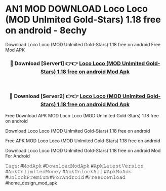 # AN1 MOD DOWNLOAD Loco Loco (MOD Unlmited Gold-Stars) 1.18 free on android - 8echy
Download Loco Loco (MOD Unlmited Gold-Stars) 1.18 free on android Free Mod APK

<div align="center">
<h3>🔴 Download [Server1] 👉👉 <a href="https://apk-comot.site?title=Loco_Loco_(MOD_Unlmited_Gold-Stars)_1.18_free_on_android">Loco Loco (MOD Unlmited Gold-Stars) 1.18 free on android Mod Apk</a></h3><br>

<h3>🔴 Download [Server2] 👉👉 <a href="https://apk-comot.site?title=Loco_Loco_(MOD_Unlmited_Gold-Stars)_1.18_free_on_android">Loco Loco (MOD Unlmited Gold-Stars) 1.18 free on android Mod Apk</a></h3>
</div>


Free Download APK MOD Loco Loco (MOD Unlmited Gold-Stars) 1.18 free on android

Download Loco Loco (MOD Unlmited Gold-Stars) 1.18 free on android 

Free APK MOD Loco Loco (MOD Unlmited Gold-Stars) 1.18 free on android 

Download Loco Loco (MOD Unlmited Gold-Stars) 1.18 free on android Mod For Android

𝚃𝚊𝚐𝚜: #𝙼𝚘𝚍𝙰𝚙𝚔 #𝙳𝚘𝚠𝚗𝚕𝚘𝚊𝚍𝙼𝚘𝚍𝙰𝚙𝚔 #𝙰𝚙𝚔𝙻𝚊𝚝𝚎𝚜𝚝𝚅𝚎𝚛𝚜𝚒𝚘𝚗 #𝙰𝚙𝚔𝚄𝚗𝚕𝚒𝚖𝚒𝚝𝚎𝚍𝙼𝚘𝚗𝚎𝚢 #𝙰𝚙𝚔𝚄𝚗𝚕𝚘𝚌𝚔𝙰𝚕𝚕 #𝙰𝚙𝚔𝙽𝚘𝙰𝚍𝚜 #𝚄𝚗𝚕𝚘𝚌𝚔𝙿𝚛𝚎𝚖𝚒𝚞𝚖 #𝙵𝚘𝚛𝙰𝚗𝚍𝚛𝚘𝚒𝚍 #𝙵𝚛𝚎𝚎𝙳𝚘𝚠𝚗𝚕𝚘𝚊𝚍 #home_design_mod_apk